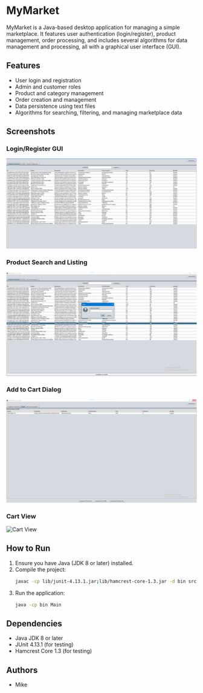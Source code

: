 # MyMarket

MyMarket is a Java-based desktop application for managing a simple marketplace. It features user authentication (login/register), product management, order processing, and includes several algorithms for data management and processing, all with a graphical user interface (GUI).

## Features
- User login and registration
- Admin and customer roles
- Product and category management
- Order creation and management
- Data persistence using text files
- Algorithms for searching, filtering, and managing marketplace data

## Screenshots
### Login/Register GUI
![Login/Register GUI](Screenshot%202025-06-06%20173138.png)

### Product Search and Listing
![Product Search and Listing](Screenshot%202025-06-06%20173232.png)

### Add to Cart Dialog
![Add to Cart Dialog](Screenshot%202025-06-06%20173316.png)

### Cart View
![Cart View](Screenshot%202025-06-06%20173354.png)

## How to Run
1. Ensure you have Java (JDK 8 or later) installed.
2. Compile the project:
   ```bash
   javac -cp lib/junit-4.13.1.jar;lib/hamcrest-core-1.3.jar -d bin src/**/*.java
   ```
3. Run the application:
   ```bash
   java -cp bin Main
   ```


## Dependencies
- Java JDK 8 or later
- JUnit 4.13.1 (for testing)
- Hamcrest Core 1.3 (for testing)

## Authors
- Mike 
